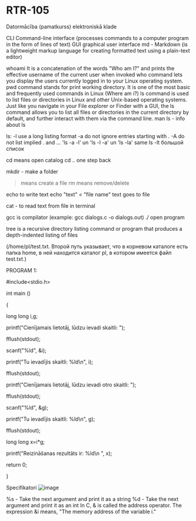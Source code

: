 # RTR-105 
Datormācība (pamatkurss) elektroniskā klade

CLI Command-line interface (processes commands to a computer program in the form of lines of text)
GUI graphical user interface
md - Markdown (is a lightweight markup language for creating formatted text using a plain-text editor)

whoami It is a concatenation of the words "Who am I?" and prints the effective username of the current user when invoked
   who command lets you display the users currently logged in to your Linux operating system.
   pwd command stands for print working directory. It is one of the most basic and frequently used commands in Linux (Where am i?)
   ls command is used to list files or directories in Linux and other Unix-based operating systems. Just like you navigate in your File explorer or Finder with a GUI, the ls command allows you to list all files or directories in the current directory by default, and further interact with them via the command line.
man ls - info about ls

ls:
-l  use a long listing format
-a do not ignore entries starting with .
-A do not list implied . and ...
'ls -a -l' un 'ls -l -a' un 'ls -la' same
ls -lt большой список



cd means open catalog
cd .. one step back

mkdir - make a folder
> means create a file
rm means remove/delete

echo to write text
echo "text" < "file name"
text goes to file

cat - to read text from file in terminal

gcc is compilator (example: gcc dialogs.c -o dialogs.out)
./ open program

 tree is a recursive directory listing command or program that produces a depth-indented listing of files

(/home/pl/test.txt. Второй путь указывает, что в корневом каталоге есть папка home, в ней находится каталог pl, в котором имеется файл test.txt.)

PROGRAM 1:

#include<stdio.h>

int main ()

{

long long i,g;

printf("Cienījamais lietotāj, lūdzu ievadi skaitli: ");

fflush(stdout);

scanf("%ld", &i);

printf("Tu ievadījis skaitli: %ld\n", i);

fflush(stdout);

printf("Cienījamais lietotāj, lūdzu ievadi otro skaitli: ");

fflush(stdout);

scanf("%ld", &g);

printf("Tu ievadījis skaitli: %ld\n", g);

fflush(stdout);

long long x=i*g;

printf("Reizināšanas rezultāts ir: %ld\n ", x);

return 0;

}

Specifikatori
![image](https://user-images.githubusercontent.com/47148502/137630405-f0143093-0d59-4dab-9ca7-de1a35586294.png)


%s - Take the next argument and print it as a string
%d - Take the next argument and print it as an int
In C, & is called the address operator. The expression &i means, "The memory address of the variable i."
